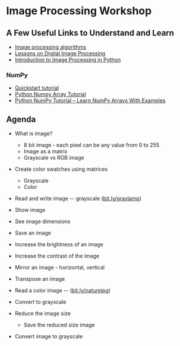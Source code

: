 Image Processing Workshop
=========================

## A Few Useful Links to Understand and Learn

- [Image processing algorithms](https://github.com/yedhukrishnan/image-processing-algorithms)
- [Lessons on Digital Image Processing](https://medium.com/@yedhukrishnan/lessons-on-digital-image-processing-1-b7a1fa3acfe9)
- [Introduction to Image Processing in Python](https://www.python-course.eu/python_image_processing.php)

### NumPy

- [Quickstart tutorial](https://docs.scipy.org/doc/numpy/user/quickstart.html)
- [Python Numpy Array Tutorial](https://www.datacamp.com/community/tutorials/python-numpy-tutorial)
- [Python NumPy Tutorial – Learn NumPy Arrays With Examples](https://www.edureka.co/blog/python-numpy-tutorial/)

## Agenda

- What is image?
  - 8 bit image - each pixel can be any value from 0 to 255
  - Image as a matrix
  - Grayscale vs RGB image

- Create color swatches using matrices
  - Grayscale
  - Color

- Read and write image -- grayscale ([bit.ly/graylamp](http://bit.ly/graylamp))
- Show image
- See image dimensions
- Save an image
- Increase the brightness of an image
- Increase the contrast of the image
- Mirror an image - horizontal, vertical
- Transpose an image

- Read a color image -- ([bit.ly/naturejpg](http://bit.ly/naturejpg))
- Convert to grayscale


- Reduce the image size
  - Save the reduced size image
- Convert image to grayscale
